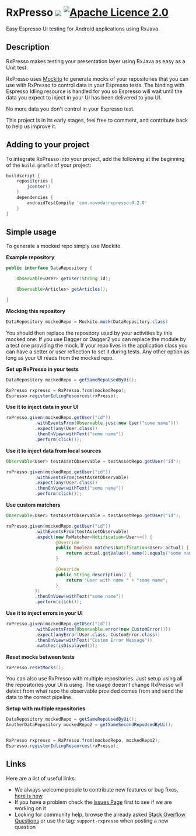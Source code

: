 # RxPresso [![](https://ci.novoda.com/buildStatus/icon?job=rxpresso)](https://ci.novoda.com/job/rxpresso/lastBuild/console) [![Apache Licence 2.0](https://raw.githubusercontent.com/novoda/novoda/master/assets/btn_apache_lisence.png)](LICENSE.txt)

Easy Espresso UI testing for Android applications using RxJava.

## Description

RxPresso makes testing your presentation layer using RxJava as easy as a Unit test.

RxPresso uses [Mockito](http://mockito.org/) to generate mocks of your repositories that you can use with RxPresso to control data in your Espresso tests.
The binding with Espresso Idling resource is handled for you so Espresso will wait until the data you expect to inject in your UI
has been delivered to you UI.

No more data you don't control in your Espresso test.

This project is in its early stages, feel free to comment, and contribute back to help us improve it.

## Adding to your project

To integrate RxPresso into your project, add the following at the beginning of the `build.gradle` of your project:

```groovy
buildscript {
    repositories {
        jcenter()
    }
    dependencies {
        androidTestCompile 'com.novoda:rxpresso:0.2.0'
    }
}
```


## Simple usage

To generate a mocked repo simply use Mockito.

**Example repository**
```java
public interface DataRepository {

    Observable<User> getUser(String id);

    Observable<Articles> getArticles();

}
```

**Mocking this repository**
```java
DataRepository mockedRepo = Mockito.mock(DataRepository.class)
```

You should then replace the repository used by your activities by this mocked one.
If you use Dagger or Dagger2 you can replace the module by a test one providing the mock.
If your repo lives in the application class you can have a setter or user reflection to set it during tests.
Any other option as long as your UI reads from the mocked repo.

**Set up RxPresso in your tests**
```java
DataRepository mockedRepo = getSameRepoUsedByUi();

RxPresso rxpresso = RxPresso.from(mockedRepo);
Espresso.registerIdlingResources(rxPresso);
```

**Use it to inject data in your UI**
```java
rxPresso.given(mockedRepo.getUser("id"))
           .withEventsFrom(Observable.just(new User("some name")))
           .expect(any(User.class))
           .thenOnView(withText("some name"))
           .perform(click());
```

**Use it to inject data from local sources**
```java
Observable<User> testAssetObservable = testAssetRepo.getUser("id");

rxPresso.given(mockedRepo.getUser("id"))
           .withEventsFrom(testAssetObservable)
           .expect(any(User.class))
           .thenOnView(withText("some name"))
           .perform(click());
```

**Use custom matchers**
```java
Observable<User> testAssetObservable = testAssetRepo.getUser("id");

rxPresso.given(mockedRepo.getUser("id"))
           .withEventsFrom(testAssetObservable)
           .expect(new RxMatcher<Notification<User>>() {
                   @Override
                   public boolean matches(Notification<User> actual) {
                       return actual.getValue().name().equals("some name");
                   }

                   @Override
                   public String description() {
                       return "User with name " + "some name";
                   }
           })
           .thenOnView(withText("some name"))
           .perform(click());
```

**Use it to inject errors in your UI**
```java
rxPresso.given(mockedRepo.getUser("id"))
           .withEventsFrom(Observable.error(new CustomError()))
           .expect(anyError(User.class, CustomError.class))
           .thenOnView(withText("Custom Error Message"))
           .matches(isDisplayed());
```

**Reset mocks between tests**
```java
rxPresso.resetMocks();
```

You can also use RxPresso with multiple repositories.
Just setup using all the repositories your UI is using.
The usage doesn't change RxPresso will detect from what repo the observable provided comes from and send the data to the correct pipeline.

**Setup with multiple repositories**
```java
DataRepository mockedRepo = getSameRepoUsedByUi();
AnotherDataRepository mockedRepo2 = getSameSecondRepoUsedByUi();


RxPresso rxpresso = RxPresso.from(mockedRepo, mockedRepo2);
Espresso.registerIdlingResources(rxPresso);
```

## Links

Here are a list of useful links:

 * We always welcome people to contribute new features or bug fixes, [here is how](https://github.com/novoda/novoda/blob/master/CONTRIBUTING.md)
 * If you have a problem check the [Issues Page](https://github.com/novoda/rxpresso/issues) first to see if we are working on it
 * Looking for community help, browse the already asked [Stack Overflow Questions](http://stackoverflow.com/questions/tagged/support-rxpresso) or use the tag: `support-rxpresso` when posting a new question
